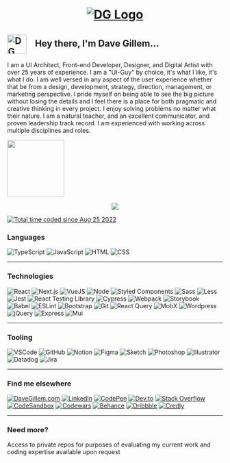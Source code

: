 # <p align='center'><a href="https://davegillem.com"><a href="#"><img src="https://github.com/davegillem/davegillem_com/blob/develop/public/images/davegillem-banner-gh.png?raw=true" alt="DG Logo" align='center' /></a>
  
## <a href="#"><img src="https://github.com/davegillem/davegillem_com/blob/develop/public/images/davegillem-avatar-wm-sm.png?raw=true" alt="DG Logo" align='center' style="vertical-align: middle" width='45px'/></a>&nbsp;&nbsp;&nbsp;  Hey there, I'm Dave Gillem...

I am a UI Architect, Front-end Developer, Designer, and Digital Artist with over 25 years of experience. I am a "UI-Guy" by choice, it's what I like, it's what I do. I am well versed in any aspect of the user experience whether that be from a design, development, strategy, direction, management, or marketing perspective. I pride myself on being able to see the big picture without losing the details and I feel there is a place for both pragmatic and creative thinking in every project. I enjoy solving problems no matter what their nature. I am a natural teacher, and an excellent communicator, and proven leadership track record. I am experienced with working across multiple disciplines and roles.

   <img height="133px" src="https://github-readme-stats.vercel.app/api/top-langs/?username=davegillem&show_icons=true&theme=vue-dark&count_private=true&hide=html&hide_title=true&hide_border=true&layout=compact&card_width=700"  valign='top' />
<p align='center'>
  <a href="#">
    <img src="https://github-readme-streak-stats.herokuapp.com?user=davegillem&theme=vue-dark&hide_border=true&fire=FDDF68&sideLabels=FFFFFF&sideNums=FFFFFF&currStreakNum=FFFFFF" />
<!--     <img height="133px" src="https://github-readme-stats.vercel.app/api?username=davegillem&show_icons=true&theme=vue-dark&count_private=true&hide_title=true&hide_border=true&hide=stars,issues,contribs,prs" valign='top' /> -->
  </a>
</p>
<a href="https://wakatime.com/@315abe09-f963-4676-84e6-06855b9fa160"><img src="https://wakatime.com/badge/user/315abe09-f963-4676-84e6-06855b9fa160.svg" alt="Total time coded since Aug 25 2022" /></a>
<!--   
  [![Omid Nikrah StackOverflow](https://github-readme-stackoverflow.vercel.app/?userID=1732723&layout=compact&theme=dark)](https://stackoverflow.com/users/1732723/dave-gillem) -->
  
### Languages

![TypeScript](https://img.shields.io/badge/-TypeScript-3178C6?style=for-the-badge&logo=typescript&logoColor=white)
![JavaScript](https://img.shields.io/badge/-JavaScript-F7DF1E?style=for-the-badge&logo=javascript&logoColor=333333)
![HTML](https://img.shields.io/badge/-HTML5-E34F26?style=for-the-badge&logo=html5&logoColor=white)
![CSS](https://img.shields.io/badge/-CSS3-1572B6?style=for-the-badge&logo=css3&logoColor=white)

---
### Technologies

![React](https://img.shields.io/badge/-React-61DAFB?style=for-the-badge&logo=react&logoColor=0769AD)
![Next.js](https://img.shields.io/badge/-Nextjs-000000?style=for-the-badge&logo=next.js&logoColor=white)
![VueJS](https://img.shields.io/badge/-Vue.js-4FC08D?style=for-the-badge&logo=vue.js&logoColor=white)
![Node](https://img.shields.io/badge/-Nodejs-339933?style=for-the-badge&logo=Node.js&logoColor=white)
![Styled Components](https://img.shields.io/badge/-Styled%20Components-DB7093?style=for-the-badge&logo=styled-components&logoColor=white)
![Sass](https://img.shields.io/badge/-Sass-CC6699?style=for-the-badge&logo=sass&logoColor=white)
![Less](https://img.shields.io/badge/-{less}-1D365D?style=for-the-badge&logo=less&logoColor=white)
![Jest](https://img.shields.io/badge/-Jest-C21325?style=for-the-badge&logo=jest&logoColor=white)
![React Testing Library](https://img.shields.io/badge/-React%20Testing%20Library-E33332?style=for-the-badge&logo=testinglibrary&logoColor=white)
![Cypress](https://img.shields.io/badge/-Cypress-17202C?style=for-the-badge&logo=cypress&logoColor=white)
![Webpack](https://img.shields.io/badge/-Webpack-8DD6F9?style=for-the-badge&logo=webpack&logoColor=0769AD)
![Storybook](https://img.shields.io/badge/-Storybook-FF4785?style=for-the-badge&logo=storybook&logoColor=white)
![Babel](https://img.shields.io/badge/-Babel-F9DC3E?style=for-the-badge&logo=babel&logoColor=black)
![ESLint](https://img.shields.io/badge/-ESLint-4B32C3?style=for-the-badge&logo=eslint&logoColor=white)
![Bootstrap](https://img.shields.io/badge/-Bootstrap-563D7C?style=for-the-badge&logo=bootstrap&logoColor=white)
![Git](https://img.shields.io/badge/-Git-F05032?style=for-the-badge&logo=git&logoColor=white)
![React Query](https://img.shields.io/badge/-React%20Query-FF4154?style=for-the-badge&logo=reactquery&logoColor=white)
![MobX](https://img.shields.io/badge/-MobX-FF9955?style=for-the-badge&logo=mobx&logoColor=white)
![Wordpress](https://img.shields.io/badge/-Wordpress-21759B?style=for-the-badge&logo=wordpress&logoColor=white)
![jQuery](https://img.shields.io/badge/-jQuery-0769AD?style=for-the-badge&logo=jquery&logoColor=white)
![Express](https://img.shields.io/badge/-Express-000000?style=for-the-badge&logo=express&logoColor=white)
![Mui](https://img.shields.io/badge/-Mui-007FFF?style=for-the-badge&logo=mui&logoColor=white)

---

### Tooling

![VSCode](https://img.shields.io/badge/-Visual%20Studio%20Code-007ACC?style=for-the-badge&logo=visualstudiocode&logoColor=white)
![GitHub](https://img.shields.io/badge/-GitHub-181717?style=for-the-badge&logo=github&logoColor=white)
![Notion](https://img.shields.io/badge/-Notion-000000?style=for-the-badge&logo=notion&logoColor=white)
![Figma](https://img.shields.io/badge/-Figma-F24E1E?style=for-the-badge&logo=figma&logoColor=white)
![Sketch](https://img.shields.io/badge/-Sketch-F7B500?style=for-the-badge&logo=Sketch&logoColor=white)
![Photoshop](https://img.shields.io/badge/-Photoshop-31A8FF?style=for-the-badge&logo=adobephotoshop&logoColor=white)
![Illustrator](https://img.shields.io/badge/-Illustrator-FF9A00?style=for-the-badge&logo=adobeillustrator&logoColor=white)
![Datadog](https://img.shields.io/badge/-Datadog-632CA6?style=for-the-badge&logo=datadog&logoColor=white)
![Jira](https://img.shields.io/badge/-Jira-0052CC?style=for-the-badge&logo=jira&logoColor=white)

---
### Find me elsewhere

[![DaveGillem.com](https://img.shields.io/badge/DaveGillem.com-1a3c40?style=for-the-badge&logo=googlechrome&logoColor=white)](https://davegillem.com)
[![LinkedIn](https://img.shields.io/badge/LinkedIn-0A66C2?style=for-the-badge&logo=LinkedIn&logoColor=white)](https://linkedin.com/in/davegillem)
[![CodePen](https://img.shields.io/badge/CodePen-000000?style=for-the-badge&logo=CodePen&logoColor=white)](https://codepen.io/davegillem)
[![Dev.to](https://img.shields.io/badge/Dev.to-0A0A0A?style=for-the-badge&logo=devdotto&logoColor=white)](https://dev.to/davegillem)
[![Stack Overflow](https://img.shields.io/badge/StackOverflow-F58025?style=for-the-badge&logo=StackOverflow&logoColor=white)](https://stackoverflow.com/users/1732723/dave-gillem)
[![CodeSandbox](https://img.shields.io/badge/CodeSandbox-000000?style=for-the-badge&logo=CodeSandbox&logoColor=white)](https://codesandbox.com/davegillem)
[![Codewars](https://img.shields.io/badge/codewars-B1361E?style=for-the-badge&logo=codewars&logoColor=white)](https://www.codewars.com/users/davegillem)
[![Behance](https://img.shields.io/badge/Behance-1769FF?style=for-the-badge&logo=Behance&logoColor=white)](https://www.behance.net/davegillem)
[![Dribbble](https://img.shields.io/badge/Dribbble-EA4C89?style=for-the-badge&logo=Dribbble&logoColor=white)](https://dribbble.com/davegillem)
[![Credly](https://img.shields.io/badge/Credly-FF6B00?style=for-the-badge&logo=credly&logoColor=white)](https://www.credly.com/users/dave-gillem)

---
### Need more?

Access to private repos for purposes of evaluating my current work and coding expertise available upon request
